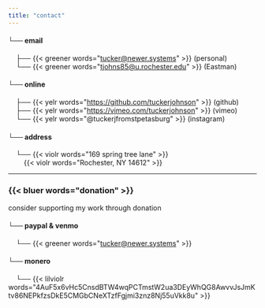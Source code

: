 ```yaml
---
title: "contact"
---
```

#### └── email
&nbsp;&nbsp;&nbsp;&nbsp;├── {{< greener words="tucker@newer.systems" >}} (personal)\
&nbsp;&nbsp;&nbsp;&nbsp;└── {{< greener words="tjohns85@u.rochester.edu" >}} (Eastman)
#### └── online
&nbsp;&nbsp;&nbsp;&nbsp;├── {{< yelr words="https://github.com/tuckerjohnson" >}} (github)\
&nbsp;&nbsp;&nbsp;&nbsp;├── {{< yelr words="https://vimeo.com/tuckerjohnson" >}} (vimeo)\
&nbsp;&nbsp;&nbsp;&nbsp;└── {{< yelr words="@tuckerjfromstpetasburg" >}} (instagram)
#### └── address
&nbsp;&nbsp;&nbsp;&nbsp;└── {{< violr words="169 spring tree lane" >}}\
&nbsp;&nbsp;&nbsp;&nbsp;&nbsp;&nbsp;&nbsp;&nbsp;{{< violr words="Rochester, NY 14612" >}}
***
### {{< bluer words="donation" >}}
consider supporting my work through donation
#### └── paypal & venmo
&nbsp;&nbsp;&nbsp;&nbsp;└── {{< greener words="tucker@newer.systems" >}}
#### └── monero
&nbsp;&nbsp;&nbsp;&nbsp;└── {{< lilviolr words="4AuF5x6vHc5CnsdBTW4wqPCTmstW2ua3DEyWhQG8AwvvJsJmKtv86NEPkfzsDkE5CMGbCNeXTzfFgjmi3znz8Nj55uVkk8u" >}}
